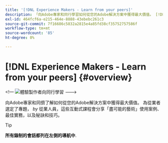 ```yaml
---
title: '[!DNL Experience Makers - Learn from your peers]'
description: 「向Adobe專家和同行學習如何從您的Adobe解決方案中獲得最大價值。 [!DNL Experience Makers - Learn from your peers] 是一系列全球虛擬客戶學習活動，專注於深入探討 [!DNL Adobe Experience Cloud] 解決方案。
exl-id: 464fcf6a-e215-464e-8888-43ebebc261c3
source-git-commit: 7f16686c5832a2815e4a85fd38cf35752757586f
workflow-type: tm+mt
source-wordcount: '85'
ht-degree: 0%

---
```


# [!DNL Experience Makers - Learn from your peers] {#overview}

&lt;!— <img alt="體驗製作者向同行學習" src="./assets/skill-exchange.png" /> --->

向Adobe專家和同儕了解如何從您的Adobe解決方案中獲得最大價值。 為從業者選定了專題， _by_ 從業人員，這些互動式課程會分享「盡可能的藝術」使用案例、最佳實務，以及秘訣和技巧。

>[!TIP]
>
>**所有錄制的會話都列在左側的導航中**.
